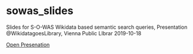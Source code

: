 # sowas_slides
Slides for S-O-WAS Wikidata based semantic search queries, Presentation @WikidatagoesLibrary, Vienna Public LIbrar 2019-10-18

[Open Presenation](https://librerli.github.io/sowas_slides)
